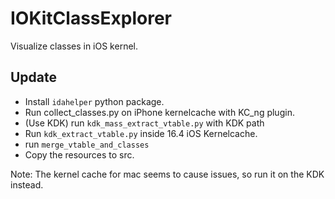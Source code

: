 # IOKitClassExplorer

Visualize classes in iOS kernel.

## Update
* Install `idahelper` python package.
* Run collect_classes.py on iPhone kernelcache with KC_ng plugin.
* (Use KDK) run `kdk_mass_extract_vtable.py` with KDK path
* Run `kdk_extract_vtable.py` inside 16.4 iOS Kernelcache.
* run `merge_vtable_and_classes`
* Copy the resources to src.

Note: The kernel cache for mac seems to cause issues, so run it on the KDK instead.
